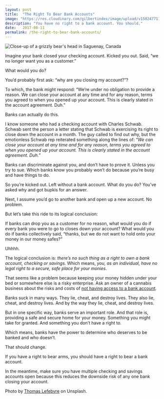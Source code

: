 ```yaml
---
layout: post
title:  "The Right To Bear Bank Accounts"
image: "https://res.cloudinary.com/gilbertindex/image/upload/v1502477117/bear_k5dlog.jpg"
description: "You have no right to a bank account. You should."
date:   2017-08-11
permalink: /the-right-to-bear-bank-accounts/
---
```


![Close-up of a grizzly bear's head in Saguenay, Canada](https://res.cloudinary.com/gilbertindex/image/upload/v1502477117/bear_k5dlog.jpg)

Imagine your bank closed your checking account. Kicked you out. Said, “we no longer want you as a customer.” 

What would you do?

You’d probably first ask: “why are you closing my account?”?

To which, the bank might respond: “We’re under no obligation to provide a reason. We can close your account at any time and for any reason, terms you agreed to when you opened up your account. This is clearly stated in the account agreement. Duh.”

Banks can actually do this.

I know someone who had a checking account with Charles Schwab. Schwab sent the person a letter stating that Schwab is exercising its right to close down the account in a month. The guy called to find out why, but the emotionless Schwab rep reiterated something along the lines of: “*We can close your account at any time and for any reason, terms you agreed to when you opened up your account. This is clearly stated in the account agreement. Duh.*”

Banks can discriminate against you, and don’t have to prove it. Unless you try to sue. Which banks know you probably won’t do because you’re busy and have things to do.  

So you’re kicked out. Left without a bank account. What do you do? You’ve asked why and got bupkis for an answer.

Next, I assume you’d go to another bank and open up a new account. No problem. 

But let’s take this ride to its logical conclusion: 

If banks can drop you as a customer for no reason, what would you do if every bank you were to go to closes down your account? What would you do if banks collectively said, “thanks, but we do not want to hold onto your money in our money safes?” 

Uhhhh.

The logical conclusion is: *there’s no such thing as a right to own a bank account, checking or savings.* Which means, *you, as an individual, have no legal right to a secure, safe place for your monies*. 

That seems like a problem because keeping your money hidden under your bed or somewhere else is a risky enterprise. Ask an owner of a cannabis business about the risks and costs of [not having access to a bank account](http://www.latimes.com/local/abcarian/la-me-abcarian-cannabis-cash-20170129-story.html). 

Banks suck in many ways. They lie, cheat, and destroy lives. They also lie, cheat, and destroy lives. And by the way they lie, cheat, and destroy lives. 

But in one specific way, banks serve an important role. And that role is, providing a safe and secure home for your money. Something you might take for granted. And something you don’t have a right to.

Which means, banks have the power to determine who deserves to be banked and who doesn’t. 

That should change.

If you have a right to bear arms, you should have a right to bear a bank account. 

In the meantime, make sure you have multiple checking and savings accounts open because this reduces the downside risk of any one bank closing your account. 

Photo by [Thomas Lefebvre](https://unsplash.com/@imthebear) on Unsplash.